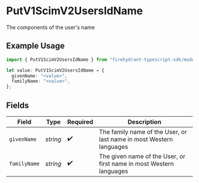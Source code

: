 # PutV1ScimV2UsersIdName

The components of the user's name

## Example Usage

```typescript
import { PutV1ScimV2UsersIdName } from "firehydrant-typescript-sdk/models/components";

let value: PutV1ScimV2UsersIdName = {
  givenName: "<value>",
  familyName: "<value>",
};
```

## Fields

| Field                                                               | Type                                                                | Required                                                            | Description                                                         |
| ------------------------------------------------------------------- | ------------------------------------------------------------------- | ------------------------------------------------------------------- | ------------------------------------------------------------------- |
| `givenName`                                                         | *string*                                                            | :heavy_check_mark:                                                  | The family name of the User, or last name in most Western languages |
| `familyName`                                                        | *string*                                                            | :heavy_check_mark:                                                  | The given name of the User, or first name in most Western languages |